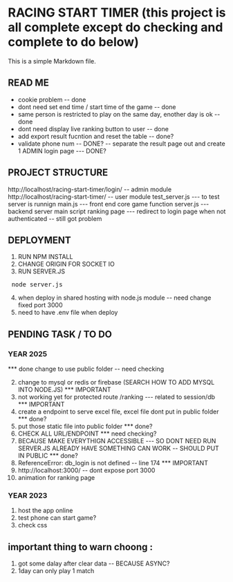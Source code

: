 # RACING START TIMER (this project is all complete except do checking and complete to do below)

This is a simple Markdown file.

## READ ME

- cookie problem -- done
- dont need set end time / start time of the game -- done
- same person is restricted to play on the same day, enother day is ok -- done
- dont need display live ranking button to user -- done
- add export result fucntion and reset the table -- done?
- validate phone num -- DONE?
  -- separate the result page out and create 1 ADMIN login page --- DONE?

## PROJECT STRUCTURE

http://localhost/racing-start-timer/login/ -- admin module
http://localhost/racing-start-timer/ -- user module
test_server.js --- to test server is runnign
main.js --- front end core game function
server.js --- backend server main script
ranking page --- redirect to login page when not authenticated -- still got problem

## DEPLOYMENT

1. RUN NPM INSTALL
2. CHANGE ORIGIN FOR SOCKET IO
3. RUN SERVER.JS
<pre> node server.js </pre>
4. when deploy in shared hosting with node.js module -- need change fixed port 3000
5. need to have .env file when deploy

## PENDING TASK / TO DO

### YEAR 2025

\*\*\* done change to use public folder -- need checking

2. change to mysql or redis or firebase (SEARCH HOW TO ADD MYSQL INTO NODE.JS) \*\*\* IMPORTANT
3. not working yet for protected route /ranking --- related to session/db \*\*\* IMPORTANT
4. create a endpoint to serve excel file, excel file dont put in public folder \*\*\* done?
5. put those static file into public folder \*\*\* done?
6. CHECK ALL URL/ENDPOINT \*\*\* need checking?
7. BECAUSE MAKE EVERYTHIGN ACCESSIBLE --- SO DONT NEED RUN SERVER.JS ALREADY HAVE SOMETHING CAN WORK -- SHOULD PUT IN PUBLIC \*\*\* done?
8. ReferenceError: db_login is not defined -- line 174 \*\*\* IMPORTANT
9. http://localhost:3000/ -- dont expose port 3000
10. animation for ranking page

### YEAR 2023

1. host the app online
2. test phone can start game?
3. check css

## important thing to warn choong :

1. got some dalay after clear data -- BECAUSE ASYNC?
2. 1day can only play 1 match
